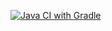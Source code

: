 [![Java CI with Gradle](https://github.com/Kondratqa/PageObject/actions/workflows/main.yml/badge.svg)](https://github.com/Kondratqa/PageObject/actions/workflows/main.yml)

